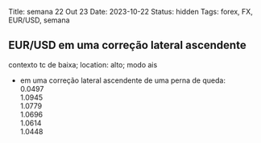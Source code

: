 Title: semana 22 Out 23
Date: 2023-10-22
Status: hidden
Tags: forex, FX, EUR/USD, semana

## EUR/USD em uma correção lateral ascendente  
contexto tc de baixa; location: alto; modo ais  

* em uma correção lateral ascendente de uma perna de queda:  
0.0497  
1.0945  
1.0779  
1.0696  
1.0614  
1.0448  


